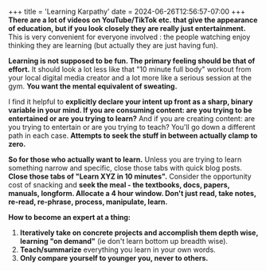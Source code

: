 +++
title = 'Learning Karpathy'
date = 2024-06-26T12:56:57-07:00
+++
**There are a lot of videos on YouTube/TikTok etc. that give the appearance of education, but if you look closely they are really just entertainment.** This is very convenient for everyone involved : the people watching enjoy thinking they are learning (but actually they are just having fun).

**Learning is not supposed to be fun. The primary feeling should be that of effort.** It should look a lot less like that "10 minute full body" workout from your local digital media creator and a lot more like a serious session at the gym. **You want the mental equivalent of sweating.**

I find it helpful to **explicitly declare your intent up front as a sharp, binary variable in your mind. If you are consuming content: are you trying to be entertained or are you trying to learn?** And if you are creating content: are you trying to entertain or are you trying to teach? You'll go down a different path in each case. **Attempts to seek the stuff in between actually clamp to zero.**

**So for those who actually want to learn.** Unless you are trying to learn something narrow and specific, close those tabs with quick blog posts. **Close those tabs of "Learn XYZ in 10 minutes".** Consider the opportunity cost of snacking and **seek the meal - the textbooks, docs, papers, manuals, longform. Allocate a 4 hour window. Don't just read, take notes, re-read, re-phrase, process, manipulate, learn.**

**How to become an expert at a thing:**
1. **Iteratively take on concrete projects and accomplish them depth wise, learning "on demand"** (ie don't learn bottom up breadth wise).
2. **Teach/summarize** everything you learn in your own words.
3. **Only compare yourself to younger you, never to others.**
